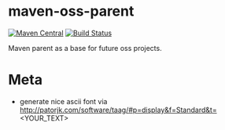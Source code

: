 # maven-oss-parent

[![Maven Central](https://maven-badges.herokuapp.com/maven-central/io.toolisticon.maven/maven-oss-parent/badge.svg)](https://maven-badges.herokuapp.com/maven-central/io.toolisticon.maven/maven-oss-parent)
[![Build Status](https://travis-ci.org/toolisticon/maven-oss-parent.svg?branch=master)](https://travis-ci.org/toolisticon/maven-oss-parent)

Maven parent as a base for future oss projects.

# Meta

* generate nice ascii font via http://patorjk.com/software/taag/#p=display&f=Standard&t=<YOUR_TEXT>
